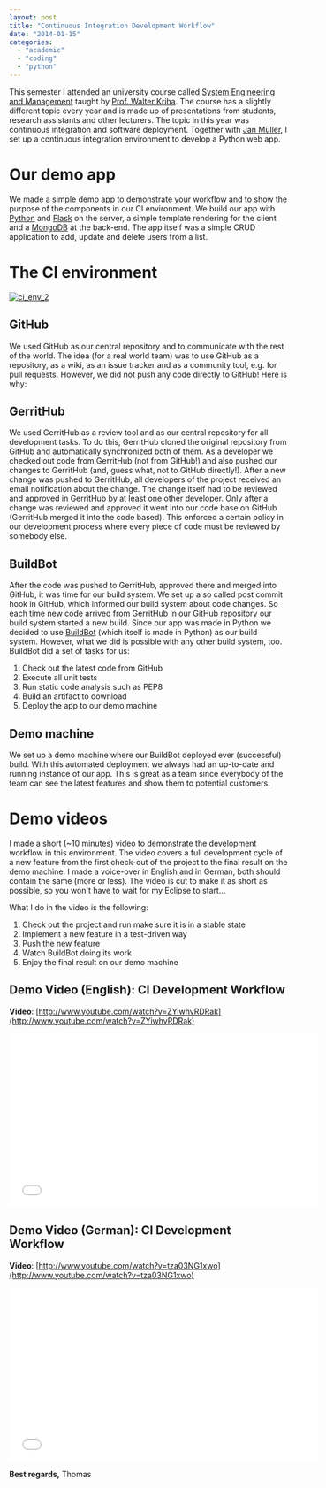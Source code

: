 ```yaml
---
layout: post
title: "Continuous Integration Development Workflow"
date: "2014-01-15"
categories: 
  - "academic"
  - "coding"
  - "python"
---
```


This semester I attended an university course called [System Engineering and Management](http://v.hdm-stuttgart.de/studienangebot/vorlesung_detail?vorlid=4800524&sgbvsid=4700833) taught by [Prof. Walter Kriha](http://kriha.de/). The course has a slightly different topic every year and is made up of presentations from students, research assistants and other lecturers. The topic in this year was continuous integration and software deployment. Together with [Jan Müller](https://github.com/jaenthemaen), I set up a continuous integration environment to develop a Python web app.

# Our demo app

We made a simple demo app to demonstrate your workflow and to show the purpose of the components in our CI environment. We build our app with [Python](http://www.python.org/) and [Flask](http://flask.pocoo.org/) on the server, a simple template rendering for the client and a [MongoDB](http://www.mongodb.org/) at the back-end. The app itself was a simple CRUD application to add, update and delete users from a list.

# The CI environment

[![ci_env_2](images/ci_env_21-1024x577.png)](http://tuhrig.de/wp-content/uploads/2014/01/ci_env_21-e1390945768100.png)

## GitHub

We used GitHub as our central repository and to communicate with the rest of the world. The idea (for a real world team) was to use GitHub as a repository, as a wiki, as an issue tracker and as a community tool, e.g. for pull requests. However, we did not push any code directly to GitHub! Here is why:

## GerritHub

We used GerritHub as a review tool and as our central repository for all development tasks. To do this, GerritHub cloned the original repository from GitHub and automatically synchronized both of them. As a developer we checked out code from GerritHub (not from GitHub!) and also pushed our changes to GerritHub (and, guess what, not to GitHub directly!). After a new change was pushed to GerritHub, all developers of the project received an email notification about the change. The change itself had to be reviewed and approved in GerritHub by at least one other developer. Only after a change was reviewed and approved it went into our code base on GitHub (GerritHub merged it into the code based). This enforced a certain policy in our development process where every piece of code must be reviewed by somebody else.

## BuildBot

After the code was pushed to GerritHub, approved there and merged into GitHub, it was time for our build system. We set up a so called post commit hook in GitHub, which informed our build system about code changes. So each time new code arrived from GerritHub in our GitHub repository our build system started a new build. Since our app was made in Python we decided to use [BuildBot](http://buildbot.net/) (which itself is made in Python) as our build system. However, what we did is possible with any other build system, too. BuildBot did a set of tasks for us:

1. Check out the latest code from GitHub
2. Execute all unit tests
3. Run static code analysis such as PEP8
4. Build an artifact to download
5. Deploy the app to our demo machine

## Demo machine

We set up a demo machine where our BuildBot deployed ever (successful) build. With this automated deployment we always had an up-to-date and running instance of our app. This is great as a team since everybody of the team can see the latest features and show them to potential customers.

# Demo videos

I made a short (~10 minutes) video to demonstrate the development workflow in this environment. The video covers a full development cycle of a new feature from the first check-out of the project to the final result on the demo machine. I made a voice-over in English and in German, both should contain the same (more or less). The video is cut to make it as short as possible, so you won't have to wait for my Eclipse to start...

What I do in the video is the following:

1. Check out the project and run make sure it is in a stable state
2. Implement a new feature in a test-driven way
3. Push the new feature
4. Watch BuildBot doing its work
5. Enjoy the final result on our demo machine

## Demo Video (English): CI Development Workflow

**Video**: [http://www.youtube.com/watch?v=ZYiwhvRDRak](http://www.youtube.com/watch?v=ZYiwhvRDRak)

<iframe width="560" height="315" src="//www.youtube.com/embed/ZYiwhvRDRak" frameborder="0" allowfullscreen></iframe>

## Demo Video (German): CI Development Workflow

**Video**: [http://www.youtube.com/watch?v=tza03NG1xwo](http://www.youtube.com/watch?v=tza03NG1xwo)

<iframe width="560" height="315" src="//www.youtube.com/embed/tza03NG1xwo" frameborder="0" allowfullscreen></iframe>

**Best regards,** Thomas
